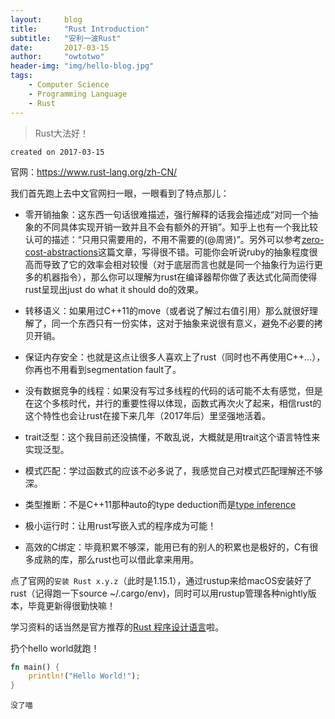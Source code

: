 ```yaml
---
layout:     blog
title:      "Rust Introduction"
subtitle:   "安利一波Rust"
date:       2017-03-15
author:     "owtotwo"
header-img: "img/hello-blog.jpg"
tags:
    - Computer Science
    - Programming Language
    - Rust
---
```


> Rust大法好！

`created on 2017-03-15`

官网：https://www.rust-lang.org/zh-CN/

我们首先跑上去中文官网扫一眼，一眼看到了特点那儿：

* 零开销抽象：这东西一句话很难描述，强行解释的话我会描述成“对同一个抽象的不同具体实现开销一致并且不会有额外的开销”。知乎上也有一个我比较认可的描述：“只用只需要用的，不用不需要的(@周贤)”。另外可以参考[zero-cost-abstractions](https://ruudvanasseldonk.com/2016/11/30/zero-cost-abstractions)这篇文章，写得很不错。可能你会听说ruby的抽象程度很高而导致了它的效率会相对较慢（对于底层而言也就是同一个抽象行为运行更多的机器指令），那么你可以理解为rust在编译器帮你做了表达式化简而使得rust呈现出just do what it should do的效果。

* 转移语义：如果用过C++11的move（或者说了解过右值引用）那么就很好理解了，同一个东西只有一份实体，这对于抽象来说很有意义，避免不必要的拷贝开销。

* 保证内存安全：也就是这点让很多人喜欢上了rust（同时也不再使用C++…），你再也不用看到segmentation fault了。

* 没有数据竞争的线程：如果没有写过多线程的代码的话可能不太有感觉，但是在这个多核时代，并行的重要性得以体现，函数式再次火了起来，相信rust的这个特性也会让rust在接下来几年（2017年后）里坚强地活着。

* trait泛型：这个我目前还没搞懂，不敢乱说，大概就是用trait这个语言特性来实现泛型。

* 模式匹配：学过函数式的应该不必多说了，我感觉自己对模式匹配理解还不够深。

* 类型推断：不是C++11那种auto的type deduction而是[type inference](https://en.wikipedia.org/wiki/Type_inference)

* 极小运行时：让用rust写嵌入式的程序成为可能！

* 高效的C绑定：毕竟积累不够深，能用已有的别人的积累也是极好的，C有很多成熟的库，那么rust也可以借此拿来用用。

点了官网的`安装 Rust x.y.z`（此时是1.15.1），通过rustup来给macOS安装好了rust（记得跑一下source ~/.cargo/env)，同时可以用rustup管理各种nightly版本，毕竟更新得很勤快嘛！

学习资料的话当然是官方推荐的[Rust 程序设计语言](https://kaisery.gitbooks.io/rust-book-chinese/content/)啦。

扔个hello world就跑！

``` rust
fn main() {
    println!("Hello World!");
}
```

`没了喵`